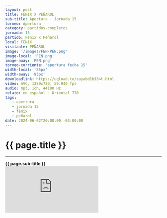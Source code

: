 ```yaml
---
layout: post
title: FÉNIX X PEÑAROL
sub-title: Apertura · Jornada 15
torneo: Apertura
category: partidos-completos
jornada: 15 
partido: Fénix x Peñarol
local: FÉNIX
visitante: PEÑAROL
image: '/images/FEN-PEN.png'
image-local: 'FEN.png'
image-away: 'PEN.png'
torneo-corriente: 'apertura fecha 15'
width-local: '85px'
width-away: '93px'
downloadlink: https://uqload.to/zuyabd1b334t.html
video: AVC, 1280x720, 59.940 fps
audio: mp3, 1ch, 44100 Hz
relato: en español · Oriental 770
tags:
   - apertura
   - jornada 15
   - fénix
   - peñarol
date: 2024-06-02T20:00:00 -03:00:00
---
```


<html>
<div class="mt-5 mb-4 dyuthi_regular"> 
    <h1 class="text-success kustom_culture"> 
                {{ page.title }} 
    </h1>
    <hr> 
    <strong>{{ page.sub-title }}</strong>
     
</div>
<div class="embed-responsive embed-responsive-16by9"><iframe allow="accelerometer; autoplay; clipboard-write; encrypted-media; gyroscope; picture-in-picture; web-share" allowfullscreen="" data-td-src-property="https://www.youtube.com/embed/UTJTXJcFEQs?feature=oembed" frameborder="0" class="youtube mb-10 w-100 h-100" referrerpolicy="strict-origin-when-cross-origin" src="https://uqload.to/embed-zuyabd1b334t.html" title="OBSESIONADOS"></iframe></div>
</html>